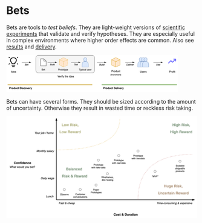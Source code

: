# Bets

Bets are tools to *test beliefs*. They are light-weight versions of [scientific experiments](../intelligence/scientific-method.md) that validate and verify hypotheses. They are especially useful in complex environments where higher order effects are common. Also see [results](../management/results.md) and [delivery](../management/delivery.md).



<img src="../img/prototype-to-release.png" alt="prototype-to-release" style="width:90%;" />



Bets can have several forms. They should be sized according to the amount of uncertainty. Otherwise they result in wasted time or reckless risk taking.

![map-risk-reward](../img/map-risk-reward.png)

